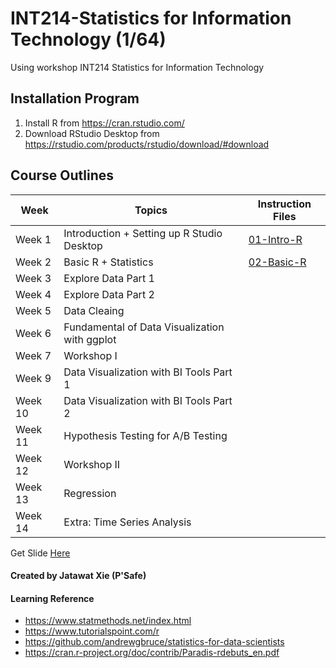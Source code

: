 # INT214-Statistics for Information Technology (1/64)

Using workshop INT214 Statistics for Information Technology

## Installation Program

1. Install R from https://cran.rstudio.com/
2. Download RStudio Desktop from https://rstudio.com/products/rstudio/download/#download

## Course Outlines

| Week    | Topics                                        | Instruction Files                    |
| ------- | --------------------------------------------- | ------------------------------------ |
| Week 1  | Introduction + Setting up R Studio Desktop    | [01-Intro-R](workshop/01-intro-R.md) |
| Week 2  | Basic R + Statistics                          | [02-Basic-R](workshop/02-Basic-R.md) |
| Week 3  | Explore Data Part 1                           |                                      |
| Week 4  | Explore Data Part 2                           |                                      |
| Week 5  | Data Cleaing                                  |                                      |
| Week 6  | Fundamental of Data Visualization with ggplot |                                      |
| Week 7  | Workshop I                                    |                                      |
| Week 9  | Data Visualization with BI Tools Part 1       |                                      |
| Week 10 | Data Visualization with BI Tools Part 2       |                                      |
| Week 11 | Hypothesis Testing for A/B Testing            |                                      |
| Week 12 | Workshop II                                   |                                      |
| Week 13 | Regression                                    |                                      |
| Week 14 | Extra: Time Series Analysis                   |                                      |

Get Slide [Here](https://drive.google.com/drive/folders/1Bi58GdQ19Te8JdCM7slyJdocpu8JudEc?usp=sharing)

#### Created by Jatawat Xie (P'Safe)

#### Learning Reference

- https://www.statmethods.net/index.html
- https://www.tutorialspoint.com/r
- https://github.com/andrewgbruce/statistics-for-data-scientists
- https://cran.r-project.org/doc/contrib/Paradis-rdebuts_en.pdf
